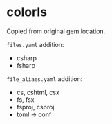 # colorls

Copied from original gem location.

`files.yaml` addition:

- csharp
- fsharp

`file_aliaes.yaml` addition:

- cs, cshtml, csx
- fs, fsx
- fsproj, csproj
- toml -> conf

